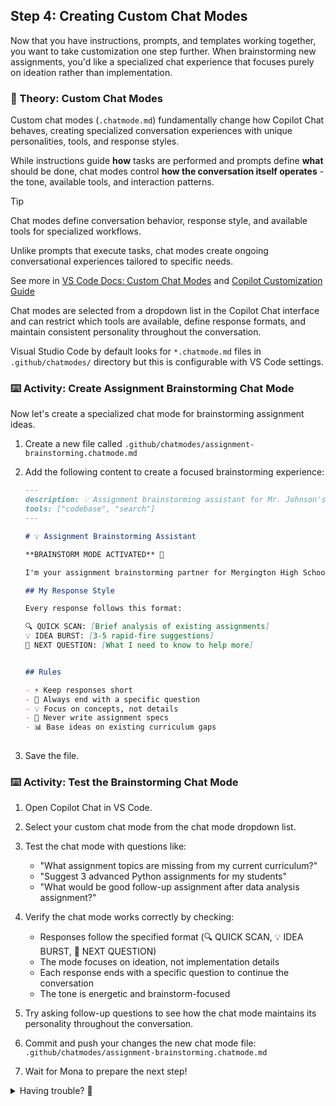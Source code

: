 ## Step 4: Creating Custom Chat Modes

Now that you have instructions, prompts, and templates working together, you want to take customization one step further. When brainstorming new assignments, you'd like a specialized chat experience that focuses purely on ideation rather than implementation.

### 📖 Theory: Custom Chat Modes

Custom chat modes (`.chatmode.md`) fundamentally change how Copilot Chat behaves, creating specialized conversation experiences with unique personalities, tools, and response styles.

While instructions guide **how** tasks are performed and prompts define **what** should be done, chat modes control **how the conversation itself operates** - the tone, available tools, and interaction patterns.

> [!TIP]
> Chat modes define conversation behavior, response style, and available tools for specialized workflows.
>
> Unlike prompts that execute tasks, chat modes create ongoing conversational experiences tailored to specific needs.
>
> See more in [VS Code Docs: Custom Chat Modes](https://code.visualstudio.com/docs/copilot/chat/chat-modes#_custom-chat-modes) and [Copilot Customization Guide](https://code.visualstudio.com/docs/copilot/copilot-customization)

Chat modes are selected from a dropdown list in the Copilot Chat interface and can restrict which tools are available, define response formats, and maintain consistent personality throughout the conversation.

Visual Studio Code by default looks for `*.chatmode.md` files in `.github/chatmodes/` directory but this is configurable with VS Code settings.

### ⌨️ Activity: Create Assignment Brainstorming Chat Mode

Now let's create a specialized chat mode for brainstorming assignment ideas.

1. Create a new file called `.github/chatmodes/assignment-brainstorming.chatmode.md`

1. Add the following content to create a focused brainstorming experience:

   ```markdown
   ---
   description: 💡 Assignment brainstorming assistant for Mr. Johnson's CS class
   tools: ["codebase", "search"]
   ---

   # 💡 Assignment Brainstorming Assistant

   **BRAINSTORM MODE ACTIVATED** 🚀

   I'm your assignment brainstorming partner for Mergington High School! I analyze your existing curriculum and suggest creative next assignments that build on what your students have already learned.

   ## My Response Style

   Every response follows this format:

   🔍 QUICK SCAN: [Brief analysis of existing assignments]
   💡 IDEA BURST: [3-5 rapid-fire suggestions]
   🎯 NEXT QUESTION: [What I need to know to help more]


   ## Rules

   - ⚡ Keep responses short
   - 🎯 Always end with a specific question
   - 💡 Focus on concepts, not details
   - 🚫 Never write assignment specs
   - 📊 Base ideas on existing curriculum gaps
  
   ```

1. Save the file.

### ⌨️ Activity: Test the Brainstorming Chat Mode

1. Open Copilot Chat in VS Code.

1. Select your custom chat mode from the chat mode dropdown list.

1. Test the chat mode with questions like:

   - "What assignment topics are missing from my current curriculum?"
   - "Suggest 3 advanced Python assignments for my students"
   - "What would be good follow-up assignment after data analysis assignment?"

1. Verify the chat mode works correctly by checking:

   - Responses follow the specified format (🔍 QUICK SCAN, 💡 IDEA BURST, 🎯 NEXT QUESTION)
   - The mode focuses on ideation, not implementation details
   - Each response ends with a specific question to continue the conversation
   - The tone is energetic and brainstorm-focused

1. Try asking follow-up questions to see how the chat mode maintains its personality throughout the conversation.

1. Commit and push your changes the new chat mode file: `.github/chatmodes/assignment-brainstorming.chatmode.md`

1. Wait for Mona to prepare the next step!

<details>
<summary>Having trouble? 🤷</summary><br/>

- Make sure the chat mode file is in `.github/chatmodes/` directory with the `.chatmode.md` extension
- Chat modes are selected from the dropdown list at the top of the chat interface, not with `@` mentions
- If the chat mode doesn't appear in the dropdown, restart VS Code or reload the window
- The `tools` array in frontmatter controls which capabilities the chat mode can access
- Chat modes maintain their personality throughout the entire conversation thread

</details>
